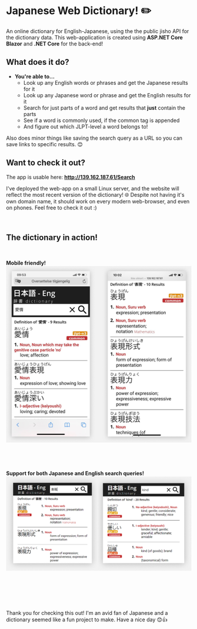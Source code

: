 # Japanese Web Dictionary! ✏️️
An online dictionary for English-Japanese, using the the public jisho API for the dictionary data.  This web-application is created using **ASP.NET Core Blazor** and **.NET Core** for the back-end!



## What does it do?
- **You're able to...** 
	- Look up any English words or phrases and get the Japanese results for it
	- Look up any Japanese word or phrase and get the English results for it
	- Search for just parts of a word and get results that **just** contain the parts
	- See if a word is commonly used, if the common tag is appended
	- And figure out which JLPT-level a word belongs to!

Also does minor things like saving the search query as a URL so you can save links to specific results. 😊

## Want to check it out?
The app is usable here: **http://139.162.187.61/Search**

I've deployed the web-app on a small Linux server, and the website will reflect the most recent version of the dictionary! 🌐 Despite not having it's own domain name, it should work on every modern web-browser, and even on phones.  Feel free to check it out :)


&nbsp;

## The dictionary in action!
&nbsp;

**Mobile friendly!**
![](raw-assets/readme/n1.png)

&nbsp;
---


**Support for both Japanese and English search queries!**
![](raw-assets/readme/n5.png)

&nbsp;
---

&nbsp;

Thank you for checking this out! I'm an avid fan of Japanese and a dictionary seemed like a fun project to make. Have a nice day 😊👍
